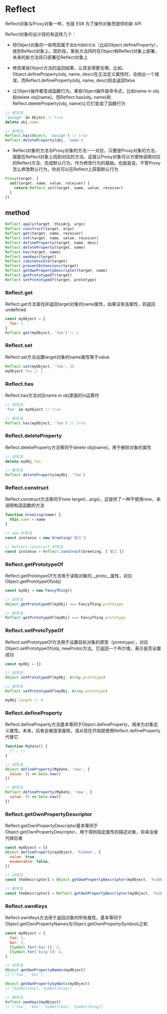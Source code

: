 # Reflect

Reflect对象与Proxy对象一样，也是 ES6 为了操作对象而提供的新 API

Reflect对象的设计目的有这样几个：

* 将Object对象的一些明显属于`语言内部的方法`（比如Object.defineProperty），放到Reflect对象上。现阶段，某些方法同时在Object和Reflect对象上部署，未来的新方法将只部署在Reflect对象上

* 修改某些Object方法的返回结果，让其变得更合理。比如，Object.defineProperty(obj, name, desc)在无法定义属性时，会抛出一个错误，而Reflect.defineProperty(obj, name, desc)则会返回false

* 让Object操作都变成函数行为。某些Object操作是命令式，比如name in obj和delete obj[name]，而Reflect.has(obj, name)和Reflect.deleteProperty(obj, name)让它们变成了函数行为

```js
// 老写法
'assign' in bbject // true
delete obj.name

// 新写法
Reflect.has(Object, 'assign') // true
Reflect.deleteProperty(obj, 'name')
```

* Reflect对象的方法与Proxy对象的方法一一对应，只要是Proxy对象的方法，就能在Reflect对象上找到对应的方法。这就让Proxy对象可以方便地调用对应的Reflect方法，完成默认行为，作为修改行为的基础。也就是说，不管Proxy怎么修改默认行为，你总可以在Reflect上获取默认行为

```js
Proxy(target, {
  set(target, name, value, receiver) {
    return Reflect.set(target, name, value, receiver)
  }
})
```

## method
``` js
Reflect.apply(target, thisArg, args)
Reflect.construct(target, args)
Reflect.get(target, name, receiver)
Reflect.set(target, name, value, receiver)
Reflect.defineProperty(target, name, desc)
Reflect.deleteProperty(target, name)
Reflect.has(target, name)
Reflect.ownKeys(target)
Reflect.isExtensible(target)
Reflect.preventExtensions(target)
Reflect.getOwnPropertyDescriptor(target, name)
Reflect.getPrototypeOf(target)
Reflect.setPrototypeOf(target, prototype)
```

### Reflect.get

Reflect.get方法查找并返回target对象的name属性，如果没有该属性，则返回undefined

```js
const myObject = {
  foo: 1
}
Reflect.get(myObject, 'foo') // 1
```

### Reflect.set
Reflect.set方法设置target对象的name属性等于value

```js
Reflect.set(myObject, 'foo', 2)
myObject.foo // 2
```

### Reflect.has
Reflect.has方法对应name in obj里面的in运算符

```js
// 旧写法
'foo' in myObject // true

// 新写法
Reflect.has(myObject, 'foo') // true
```

### Reflect.deleteProperty
Reflect.deleteProperty方法等同于delete obj[name]，用于删除对象的属性


```js
// 旧写法
delete myObj.foo

// 新写法
Reflect.deleteProperty(myObj, 'foo')
```

### Reflect.construct
Reflect.construct方法等同于new target(...args)，这提供了一种不使用new，来调用构造函数的方法

```js
function Greeting(name) {
  this.name = name
}

// new 的写法
const instance = new Greeting('张三')

// Reflect.construct 的写法
const instance = Reflect.construct(Greeting, ['张三'])
```

### Reflect.getPrototypeOf
Reflect.getPrototypeOf方法用于读取对象的__proto__属性，对应Object.getPrototypeOf(obj)

```js
const myObj = new FancyThing()

// 旧写法
Object.getPrototypeOf(myObj) === FancyThing.prototype

// 新写法
Reflect.getPrototypeOf(myObj) === FancyThing.prototype
```

### Reflect.setProtoTypeOf
Reflect.setPrototypeOf方法用于设置目标对象的原型（prototype），对应Object.setPrototypeOf(obj, newProto)方法。它返回一个布尔值，表示是否设置成功

```js
const myObj = {}

// 旧写法
Object.setPrototypeOf(myObj, Array.prototype)

// 新写法
Reflect.setPrototypeOf(myObj, Array.prototype)

myObj.length // 0
```

### Reflect.defineProperty
Reflect.defineProperty方法基本等同于Object.defineProperty，用来为对象定义属性。未来，后者会被逐渐废除，请从现在开始就使用Reflect.defineProperty代替它

```js
function MyDate() {
  /* … */
}

// 旧写法
Object.defineProperty(MyDate, 'now', {
  value: () => Date.now()
})

// 新写法
Reflect.defineProperty(MyDate, 'now', {
  value: () => Date.now()
})
```

### Reflect.getOwnPropertyDescriptor
Reflect.getOwnPropertyDescriptor基本等同于Object.getOwnPropertyDescriptor，用于得到指定属性的描述对象，将来会替代掉后者


```js
const myObject = {}
Object.defineProperty(myObject, 'hidden', {
  value: true,
  enumerable: false,
})

// 旧写法
const theDescriptor1 = Object.getOwnPropertyDescriptor(myObject, 'hidden')

// 新写法
const theDescriptor2 = Reflect.getOwnPropertyDescriptor(myObject, 'hidden')
```

### Reflect.ownKeys
Reflect.ownKeys方法用于返回对象的所有属性，基本等同于Object.getOwnPropertyNames与Object.getOwnPropertySymbols之和

```js
const myObject = {
  foo: 1,
  bar: 2,
  [Symbol.for('baz')]: 3,
  [Symbol.for('bing')]: 4,
}

// 旧写法
Object.getOwnPropertyNames(myObject)
// ['foo', 'bar']

Object.getOwnPropertySymbols(myObject)
// [Symbol(baz), Symbol(bing)]

// 新写法
Reflect.ownKeys(myObject)
// ['foo', 'bar', Symbol(baz), Symbol(bing)]
```



